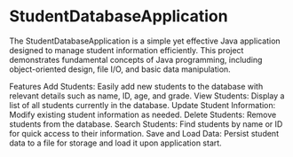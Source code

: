 # StudentDatabaseApplication
The StudentDatabaseApplication is a simple yet effective Java application designed to manage student information efficiently. This project demonstrates fundamental concepts of Java programming, including object-oriented design, file I/O, and basic data manipulation.

Features
Add Students: Easily add new students to the database with relevant details such as name, ID, age, and grade.
View Students: Display a list of all students currently in the database.
Update Student Information: Modify existing student information as needed.
Delete Students: Remove students from the database.
Search Students: Find students by name or ID for quick access to their information.
Save and Load Data: Persist student data to a file for storage and load it upon application start.
